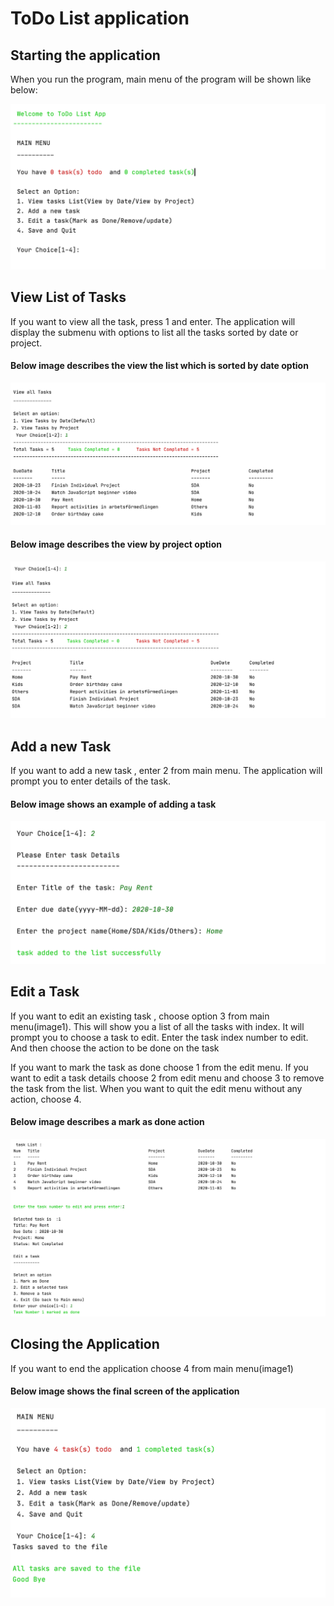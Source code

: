# ToDo List application

## Starting the application

When you run the program, main menu of the program will be shown like below:

![alt text](https://github.com/kalpana-ts/todolist/blob/master/UserManualImages/Screenshot%202020-10-20%20at%2020.27.24.png)

## View List of Tasks

If you want to view all the task, press 1 and enter. The application will display the submenu with  options to  list  all the tasks sorted by date or project.

#### Below image describes the view the list which is sorted by date option

![alt text](https://github.com/kalpana-ts/todolist/blob/master/UserManualImages/View%20All%20Tasks%20by%20Date.png)

#### Below image describes the view by project option

![alt text](https://github.com/kalpana-ts/todolist/blob/master/UserManualImages/View%20Tasks%20by%20Project.png)

## Add a new Task

If you want to add a new task , enter 2 from main menu. The application will prompt you to enter
details of the task.

#### Below image shows an example of adding a task

![alt text](https://github.com/kalpana-ts/todolist/blob/master/UserManualImages/Add%20a%20Task.png)

##  Edit a Task

If you want to edit an existing task , choose option 3 from main menu(image1). This will show you a list of all the tasks with index. It will prompt you to choose a task to edit. Enter the task index number to edit. And then choose the action to be done on the task

If you want to mark the task as done choose 1 from the edit menu. If you want to edit a task details choose 2 from edit menu and choose 3 to remove the task from the list. When you want to quit the edit menu without any action, choose 4.

#### Below image describes a mark as done action

![alt text](https://github.com/kalpana-ts/todolist/blob/master/UserManualImages/Mark%20as%20Done.png)

## Closing the Application

If you want to end the application choose 4 from main menu(image1)

#### Below image shows the final screen of the application

![alt text](https://github.com/kalpana-ts/todolist/blob/master/UserManualImages/Quitting%20Application.png)












